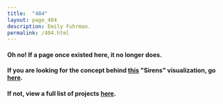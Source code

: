 ```yaml
---
title:  "404"
layout: page_404
description: Emily Fuhrman.
permalink: /404.html
---
```

#### Oh no! If a page once existed here, it no longer does.

#### If you are looking for the concept behind [this](/x/sirens) "Sirens" visualization, go [here](/projects/joyce-ulysses-sirens-redux.html). 

#### If not, view a full list of projects [here](/).